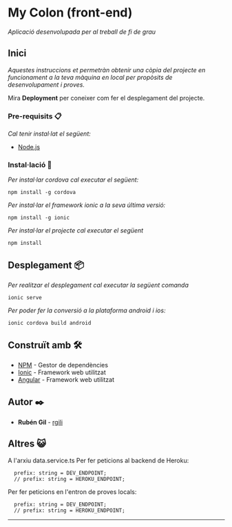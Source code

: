 # My Colon (front-end)

_Aplicació desenvolupada per al treball de fi de grau_

## Inici

_Aquestes instruccions et permetràn obtenir una còpia del projecte en funcionament a la teva màquina en local per propòsits de desenvolupament i proves._

Mira **Deployment** per coneixer com fer el desplegament del projecte.

### Pre-requisits 📋

_Cal tenir instal·lat el següent:_

* [Node.js](https://nodejs.org/es/)

### Instal·lació 🔧
_Per instal·lar cordova cal executar el següent:_
```
npm install -g cordova
```
_Per instal·lar el framework ionic a la seva última versió:_
```
npm install -g ionic
```

_Per instal·lar el projecte cal executar el següent_

```
npm install
```

## Desplegament 📦

_Per realitzar el desplegament cal executar la següent comanda_
```
ionic serve
```
_Per poder fer la conversió a la plataforma android i ios:_
```
ionic cordova build android
```

## Construït amb 🛠️

* [NPM](https://www.npmjs.com/) - Gestor de dependències
* [Ionic](https://ionicframework.com/) - Framework web utilitzat
* [Angular](https://angular.io/) - Framework web utilitzat

## Autor ✒️

* **Rubén Gil** - [rgili](https://github.com/rgili)

## Altres  😺 
A l'arxiu data.service.ts
Per fer peticions al backend de Heroku:
```
  prefix: string = DEV_ENDPOINT;
  // prefix: string = HEROKU_ENDPOINT;
```
Per fer peticions en l'entron de proves locals:
```
  prefix: string = DEV_ENDPOINT;
  // prefix: string = HEROKU_ENDPOINT;
```

---
